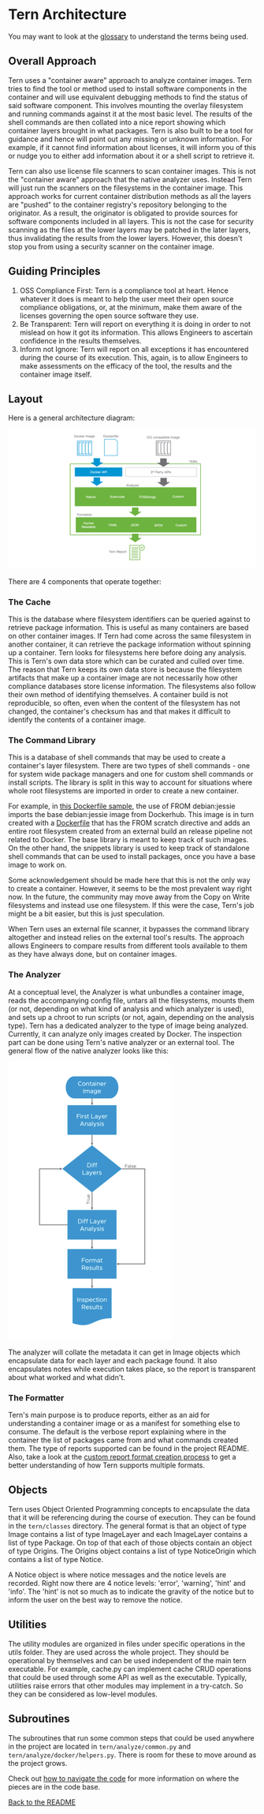 # Tern Architecture

You may want to look at the [glossary](./glossary.md) to understand the terms being used.

## Overall Approach
Tern uses a "container aware" approach to analyze container images. Tern tries to find the tool or method used to install software components in the container and will use equivalent debugging methods to find the status of said software component. This involves mounting the overlay filesystem and running commands against it at the most basic level. The results of the shell commands are then collated into a nice report showing which container layers brought in what packages. Tern is also built to be a tool for guidance and hence will point out any missing or unknown information. For example, if it cannot find information about licenses, it will inform you of this or nudge you to either add information about it or a shell script to retrieve it.

Tern can also use license file scanners to scan container images. This is not the "container aware" approach that the native analyzer uses. Instead Tern will just run the scanners on the filesystems in the container image. This approach works for current container distribution methods as all the layers are "pushed" to the container registry's repository belonging to the originator. As a result, the originator is obligated to provide sources for software components included in all layers. This is not the case for security scanning as the files at the lower layers may be patched in the later layers, thus invalidating the results from the lower layers. However, this doesn't stop you from using a security scanner on the container image.

## Guiding Principles
1. OSS Compliance First: Tern is a compliance tool at heart. Hence whatever it does is meant to help the user meet their open source compliance obligations, or, at the minimum, make them aware of the licenses governing the open source software they use.
2. Be Transparent: Tern will report on everything it is doing in order to not mislead on how it got its information. This allows Engineers to ascertain confidence in the results themselves.
3. Inform not Ignore: Tern will report on all exceptions it has encountered during the course of its execution. This, again, is to allow Engineers to make assessments on the efficacy of the tool, the results and the container image itself. 

## Layout

Here is a general architecture diagram:

![Tern architecture diagram](./img/arch.png)

There are 4 components that operate together:

### The Cache
This is the database where filesystem identifiers can be queried against to retrieve package information. This is useful as many containers are based on other container images. If Tern had come across the same filesystem in another container, it can retrieve the package information without spinning up a container. Tern looks for filesystems here before doing any analysis. This is Tern's own data store which can be curated and culled over time. The reason that Tern keeps its own data store is because the filesystem artifacts that make up a container image are not necessarily how other compliance databases store license information. The filesystems also follow their own method of identifying themselves. A container build is not reproducible, so often, even when the content of the filesystem has not changed, the container's checksum has and that makes it difficult to identify the contents of a container image.

### The Command Library
This is a database of shell commands that may be used to create a container's layer filesystem. There are two types of shell commands - one for system wide package managers and one for custom shell commands or install scripts. The library is split in this way to account for situations where whole root filesystems are imported in order to create a new container.

For example, in [this Dockerfile sample](../samples/debian_vim/Dockerfile), the use of FROM debian:jessie imports the base debian:jessie image from Dockerhub. This image is in turn created with a [Dockerfile](https://github.com/debuerreotype/docker-debian-artifacts/blob/b024a792c752a5c6ccc422152ab0fd7197ae8860/jessie/Dockerfile) that has the FROM scratch directive and adds an entire root filesystem created from an external build an release pipeline not related to Docker. The base library is meant to keep track of such images. On the other hand, the snippets library is used to keep track of standalone shell commands that can be used to install packages, once you have a base image to work on.

Some acknowledgement should be made here that this is not the only way to create a container. However, it seems to be the most prevalent way right now. In the future, the community may move away from the Copy on Write filesystems and instead use one filesystem. If this were the case, Tern's job might be a bit easier, but this is just speculation.

When Tern uses an external file scanner, it bypasses the command library altogether and instead relies on the external tool's results. The approach allows Engineers to compare results from different tools available to them as they have always done, but on container images.

### The Analyzer
At a conceptual level, the Analyzer is what unbundles a container image, reads the accompanying config file, untars all the filesystems, mounts them (or not, depending on what kind of analysis and which analyzer is used), and sets up a chroot to run scripts (or not, again, depending on the analysis type). Tern has a dedicated analyzer to the type of image being analyzed. Currently, it can analyze only images created by Docker. The inspection part can be done using Tern's native analyzer or an external tool. The general flow of the native analyzer looks like this:

<img src="./img/tern_flow.png" alt="Tern process flow" width="331" height="563" />

The analyzer will collate the metadata it can get in Image objects which encapsulate data for each layer and each package found. It also encapsulates notes while execution takes place, so the report is transparent about what worked and what didn't.

### The Formatter
Tern's main purpose is to produce reports, either as an aid for understanding a container image or as a manifest for something else to consume. The default is the verbose report explaining where in the container the list of packages came from and what commands created them. The type of reports supported can be found in the project README. Also, take a look at the [custom report format creation process](./creating-custom-templates.md) to get a better understanding of how Tern supports multiple formats.

## Objects
Tern uses Object Oriented Programming concepts to encapsulate the data that it will be referencing during the course of execution. They can be found in the `tern/classes` directory. The general format is that an object of type Image contains a list of type ImageLayer and each ImageLayer contains a list of type Package. On top of that each of those objects contain an object of type Origins. The Origins object contains a list of type NoticeOrigin which contains a list of type Notice.

A Notice object is where notice messages and the notice levels are recorded. Right now there are 4 notice levels: 'error', 'warning', 'hint' and 'info'. The 'hint' is not so much as to indicate the gravity of the notice but to inform the user on the best way to remove the notice.

## Utilities
The utility modules are organized in files under specific operations in the utils folder. They are used across the whole project. They should be operational by themselves and can be used independent of the main tern executable. For example, cache.py can implement cache CRUD operations that could be used through some API as well as the executable. Typically, utilities raise errors that other modules may implement in a try-catch. So they can be considered as low-level modules.

## Subroutines
The subroutines that run some common steps that could be used anywhere in the project are located in `tern/analyze/common.py` and `tern/analyze/docker/helpers.py`. There is room for these to move around as the project grows.

Check out [how to navigate the code](./navigating-the-code.md) for more information on where the pieces are in the code base.

[Back to the README](../README.md)
